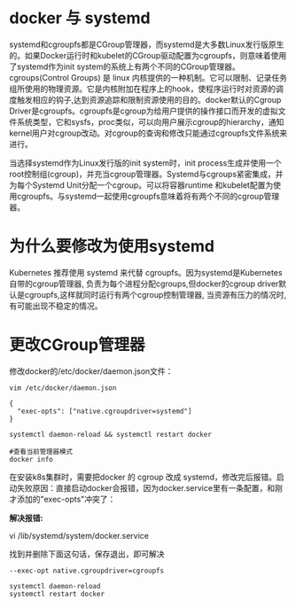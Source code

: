 # docker 与 systemd


systemd和cgroupfs都是CGroup管理器，而systemd是大多数Linux发行版原生的。如果Docker运行时和kubelet的CGroup驱动配置为cgroupfs，则意味着使用了systemd作为init system的系统上有两个不同的CGroup管理器。cgroups(Control Groups) 是 linux 内核提供的一种机制。它可以限制、记录任务组所使用的物理资源。它是内核附加在程序上的hook，使程序运行时对资源的调度触发相应的钩子,达到资源追踪和限制资源使用的目的。docker默认的Cgroup Driver是cgroupfs。cgroupfs是cgroup为给用户提供的操作接口而开发的虚拟文件系统类型，它和sysfs，proc类似，可以向用户展示cgroup的hierarchy，通知kernel用户对cgroup改动。对cgroup的查询和修改只能通过cgroupfs文件系统来进行。

当选择systemd作为Linux发行版的init system时，init process生成并使用一个root控制组(cgroup)，并充当cgroup管理器。Systemd与cgroups紧密集成，并为每个Systemd Unit分配一个cgroup。可以将容器runtime 和kubelet配置为使用cgroupfs。与systemd一起使用cgroupfs意味着将有两个不同的cgroup管理器。


# 为什么要修改为使用systemd

Kubernetes 推荐使用 systemd 来代替 cgroupfs。因为systemd是Kubernetes自带的cgroup管理器, 负责为每个进程分配cgroups,但docker的cgroup driver默认是cgroupfs,这样就同时运行有两个cgroup控制管理器,
当资源有压力的情况时,有可能出现不稳定的情况。

# 更改CGroup管理器

修改docker的/etc/docker/daemon.json文件：

```
vim /etc/docker/daemon.json
```

```
{
  "exec-opts": ["native.cgroupdriver=systemd"]
}
```

```
systemctl daemon-reload && systemctl restart docker

#查看当前管理器模式
docker info
```


在安装k8s集群时，需要把docker 的 cgroup 改成 systemd，修改完后报错。启动失败原因：直接启动docker会报错，因为docker.service里有一条配置，和刚才添加的"exec-opts"冲突了：


**解决报错:**

vi /lib/systemd/system/docker.service

找到并删除下面这句话，保存退出，即可解决

```
--exec-opt native.cgroupdriver=cgroupfs
```

```
systemctl daemon-reload
systemctl restart docker
```


